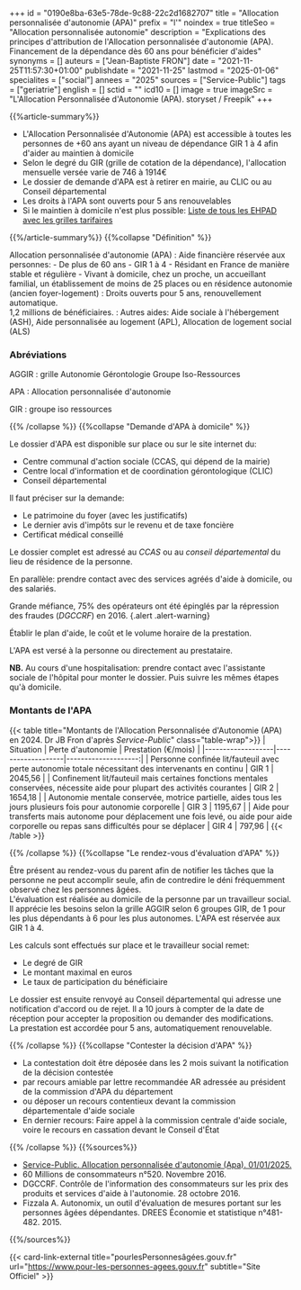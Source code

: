 +++
id = "0190e8ba-63e5-78de-9c88-22c2d1682707"
title = "Allocation personnalisée d'autonomie (APA)"
prefix = "l'"
noindex = true
titleSeo = "Allocation personnalisée autonomie"
description = "Explications des principes d'attribution de l'Allocation personnalisée d'autonomie (APA). Financement de la dépendance dès 60 ans pour bénéficier d'aides"
synonyms = []
auteurs = ["Jean-Baptiste FRON"]
date = "2021-11-25T11:57:30+01:00"
publishdate = "2021-11-25"
lastmod = "2025-01-06"
specialites = ["social"]
annees = "2025"
sources = ["Service-Public"]
tags = ["geriatrie"]
english = []
sctid = ""
icd10 = []
image = true
imageSrc = "L'Allocation Personnalisée d'Autonomie (APA). storyset / Freepik"
+++

{{%article-summary%}}

- L'Allocation Personnalisée d'Autonomie (APA) est accessible à toutes les personnes de +60 ans ayant un niveau de dépendance GIR 1 à 4 afin d'aider au maintien à domicile
- Selon le degré du GIR (grille de cotation de la dépendance), l'allocation mensuelle versée varie de 746 à 1914€
- Le dossier de demande d'APA est à retirer en mairie, au CLIC ou au Conseil départemental
- Les droits à l'APA sont ouverts pour 5 ans renouvelables
- Si le maintien à domicile n'est plus possible: [Liste de tous les EHPAD avec les grilles tarifaires](https://www.pour-les-personnes-agees.gouv.fr/)

{{%/article-summary%}}
{{%collapse "Définition" %}}

Allocation personnalisée d'autonomie (APA)
: Aide financière réservée aux personnes:
    - De plus de 60 ans
    - GIR 1 à 4
    - Résidant en France de manière stable et régulière
    - Vivant à domicile, chez un proche, un accueillant familial, un établissement de moins de 25 places ou en résidence autonomie (ancien foyer-logement)
: Droits ouverts pour 5 ans, renouvellement automatique.  
1,2 millions de bénéficiaires.
: Autres aides: Aide sociale à l'hébergement (ASH), Aide personnalisée au logement (APL), Allocation de logement social (ALS)

### Abréviations

AGGIR
: grille Autonomie Gérontologie Groupe Iso-Ressources

APA
: Allocation personnalisée d'autonomie

GIR
: groupe iso ressources

{{% /collapse %}}
{{%collapse "Demande d'APA à domicile" %}}

Le dossier d'APA est disponible sur place ou sur le site internet du:

- Centre communal d'action sociale (CCAS, qui dépend de la mairie)
- Centre local d'information et de coordination gérontologique (CLIC)
- Conseil départemental

Il faut préciser sur la demande:

- Le patrimoine du foyer (avec les justificatifs)
- Le dernier avis d'impôts sur le revenu et de taxe foncière
- Certificat médical conseillé

Le dossier complet est adressé au *CCAS* ou au *conseil départemental* du lieu de résidence de la personne.

En parallèle: prendre contact avec des services agréés d'aide à domicile, ou des salariés.

Grande méfiance, 75% des opérateurs ont été épinglés par la répression des fraudes (*DGCCRF*) en 2016.
{.alert .alert-warning}

Établir le plan d'aide, le coût et le volume horaire de la prestation.  

L'APA est versé à la personne ou directement au prestataire.

**NB.** Au cours d'une hospitalisation: prendre contact avec l'assistante sociale de l'hôpital pour monter le dossier. Puis suivre les mêmes étapes qu'à domicile.

### Montants de l'APA

{{< table title="Montants de l'Allocation Personnalisée d'Autonomie (APA) en 2024. Dr JB Fron d'après *Service-Public*" class="table-wrap">}}
| Situation         | Perte d'autonomie | Prestation (€/mois) |
|-------------------|-------------------|--------------------:|
| Personne confinée lit/fauteuil avec perte autonomie totale nécessitant des intervenants en continu | GIR 1 | 2045,56 |
| Confinement lit/fauteuil mais certaines fonctions mentales conservées, nécessite aide pour plupart des activités courantes | GIR 2 | 1654,18 |
| Autonomie mentale conservée, motrice partielle, aides tous les jours plusieurs fois pour autonomie corporelle | GIR 3 | 1195,67 |
| Aide pour transferts mais autonome pour déplacement une fois levé, ou aide pour aide corporelle ou repas sans difficultés pour se déplacer | GIR 4 | 797,96 |
{{< /table >}}

{{% /collapse %}}
{{%collapse "Le rendez-vous d'évaluation d'APA" %}}

Être présent au rendez-vous du parent afin de notifier les tâches que la personne ne peut accomplir seule, afin de contredire le déni fréquemment observé chez les personnes âgées.  
L'évaluation est réalisée au domicile de la personne par un travailleur social. Il apprécie les besoins selon la grille AGGIR selon 6 groupes GIR, de 1 pour les plus dépendants à 6 pour les plus autonomes. L'APA est réservée aux GIR 1 à 4.

Les calculs sont effectués sur place et le travailleur social remet:

- Le degré de GIR
- Le montant maximal en euros
- Le taux de participation du bénéficiaire

Le dossier est ensuite renvoyé au Conseil départemental qui adresse une notification d'accord ou de rejet. Il a 10 jours à compter de la date de réception pour accepter la proposition ou demander des modifications.  
La prestation est accordée pour 5 ans, automatiquement renouvelable.

{{% /collapse %}}
{{%collapse "Contester la décision d'APA" %}}

- La contestation doit être déposée dans les 2 mois suivant la notification de la décision contestée
- par recours amiable par lettre recommandée AR adressée au président de la commission d'APA du département
- ou déposer un recours contentieux devant la commission départementale d'aide sociale
- En dernier recours: Faire appel à la commission centrale d'aide sociale, voire le recours en cassation devant le Conseil d'État

{{% /collapse %}}
{{%sources%}}

- [Service-Public. Allocation personnalisée d'autonomie (Apa). 01/01/2025.](https://www.service-public.fr/particuliers/vosdroits/F10009)
- 60 Millions de consommateurs n°520. Novembre 2016.
- DGCCRF. Contrôle de l'information des consommateurs sur les prix des produits et services d'aide à l'autonomie. 28 octobre 2016.
- Fizzala A. Autonomix, un outil d'évaluation de mesures portant sur les personnes âgées dépendantes. DREES Économie et statistique n°481-482. 2015.

{{%/sources%}}

{{< card-link-external title="pourlesPersonnesâgées.gouv.fr" url="https://www.pour-les-personnes-agees.gouv.fr" subtitle="Site Officiel" >}}
